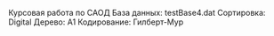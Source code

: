Курсовая работа по САОД
База данных: testBase4.dat
Сортировка: Digital
Дерево: A1
Кодирование: Гилберт-Мур
